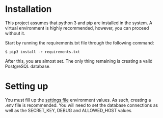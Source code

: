 # Installation

This project assumes that python 3 and pip are installed in the system. A virtual environment is highly recommended, however, you can proceed without it.

Start by running the requirements.txt file through the following command:

```$ pip3 install -r requirements.txt```

After this, you are almost set. The only thing remaining is creating a valid PostgreSQL database.

# Setting up

You must fill up the [settings file](grydd_access/settings.py) environment values. As such, creating a .env file is recommended. You will need to set the database connections as well as the SECRET_KEY, DEBUG and ALLOWED_HOST values.